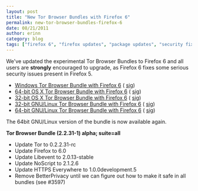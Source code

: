 ```yaml
---
layout: post
title: "New Tor Browser Bundles with Firefox 6"
permalink: new-tor-browser-bundles-firefox-6
date: 08/21/2011
author: erinn
category: blog
tags: ["firefox 6", "firefox updates", "package updates", "security fixes", "tor browser", "tor browser bundle"]
---
```


We've updated the experimental Tor Browser Bundles to Firefox 6 and all users are **strongly** encouraged to upgrade, as Firefox 6 fixes some serious security issues present in Firefox 5.

- [Windows Tor Browser Bundle with Firefox 6](https://archive.torproject.org/tor-package-archive/torbrowser/tor-browser-2.2.31-1-alpha_en-US.exe) ( [sig](https://www.torproject.org/dist/torbrowser/tor-browser-2.2.31-1-alpha_en-US.exe.asc))
- [64-bit OS X Tor Browser Bundle with Firefox 6](https://archive.torproject.org/tor-package-archive/torbrowser/osx/TorBrowser-2.2.31-1-alpha-osx-x86_64-en-US.zip) ( [sig](https://archive.torproject.org/tor-package-archive//torbrowser/osx/TorBrowser-2.2.31-1-alpha-osx-x86_64-en-US.zip.asc))
- [32-bit OS X Tor Browser Bundle with Firefox 6](https://archive.torproject.org/tor-package-archive//torbrowser/osx/TorBrowser-2.2.31-1-alpha-osx-i386-en-US.zip) ( [sig](https://archive.torproject.org/tor-package-archive//torbrowser/osx/TorBrowser-2.2.31-1-alpha-osx-i386-en-US.zip.asc))
- [32-bit GNU/Linux Tor Browser Bundle with Firefox 6](https://archive.torproject.org/tor-package-archive/torbrowser/linux/tor-browser-gnu-linux-i686-2.2.31-1-alpha-en-US.tar.gz) ( [sig](https://archive.torproject.org/tor-package-archive/torbrowser/linux/tor-browser-gnu-linux-i686-2.2.31-1-alpha-en-US.tar.gz.asc))
- [64-bit GNU/Linux Tor Browser Bundle with Firefox 6](https://archive.torproject.org/tor-package-archive/torbrowser/linux/tor-browser-gnu-linux-x86_64-2.2.31-2-alpha-en-US.tar.gz) ( [sig](https://archive.torproject.org/tor-package-archive/torbrowser/linux/tor-browser-gnu-linux-x86_64-2.2.31-2-alpha-en-US.tar.gz.asc))

The 64bit GNU/Linux version of the bundle is now available again.

**Tor Browser Bundle (2.2.31-1) alpha; suite=all**

- Update Tor to 0.2.2.31-rc
- Update Firefox to 6.0
- Update Libevent to 2.0.13-stable
- Update NoScript to 2.1.2.6
- Update HTTPS Everywhere to 1.0.0development.5
- Remove BetterPrivacy until we can figure out how to make it safe in all bundles (see #3597)

